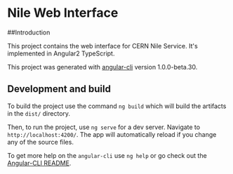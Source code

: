 # Nile Web Interface

##Introduction

This project contains the web interface for CERN Nile Service. It's implemented in Angular2 TypeScript.

This project was generated with [angular-cli](https://github.com/angular/angular-cli) version 1.0.0-beta.30.

## Development and build
To build the project use the command `ng build` which will build the artifacts in the `dist/` directory.

Then, to run the project, use `ng serve` for a dev server. Navigate to `http://localhost:4200/`. The app will automatically reload if you change any of the source files.

To get more help on the `angular-cli` use `ng help` or go check out the [Angular-CLI README](https://github.com/angular/angular-cli/blob/master/README.md).
